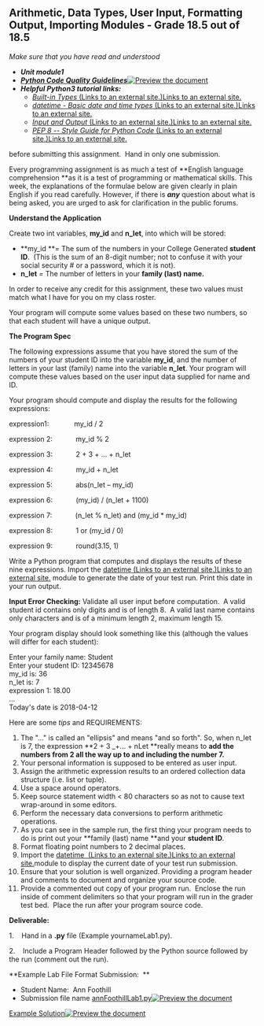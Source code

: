 Arithmetic, Data Types, User Input, Formatting Output, Importing Modules - Grade 18.5 out of 18.5
------------------------------------------------------------------------

_Make sure that you have read and understood_

*   **_Unit module1_**
*   [**_Python Code Quality Guidelines_**](/courses/7633/files/1265125/download?verifier=HMn4MdlN9H1ee0V7iREucYCHCDPpNstno6bOllse&wrap=1 "Python Code Quality Guidelines.pdf")[![Preview the document](/images/preview.png)](/courses/7633/files/1265125/download?verifier=HMn4MdlN9H1ee0V7iREucYCHCDPpNstno6bOllse&wrap=1 "Preview the document")
*   **_Helpful Python3 tutorial links:_**
    *   [_Built-in Types_ (Links to an external site.)Links to an external site.](https://docs.python.org/3/library/stdtypes.html)
    *   [_datetime - Basic date and time types_ (Links to an external site.)Links to an external site.](https://docs.python.org/3/library/datetime.html)
    *   [_Input and Output_ (Links to an external site.)Links to an external site.](https://docs.python.org/3/tutorial/inputoutput.html)
    *   [_PEP 8 -- Style Guide for Python Code_ (Links to an external site.)Links to an external site.](https://www.python.org/dev/peps/pep-0008/)

before submitting this assignment.  Hand in only one submission.

Every programming assignment is as much a test of **English language comprehension **as it is a test of programming or mathematical skills. This week, the explanations of the formulae below are given clearly in plain English if you read carefully. However, if there is **_any_** question about what is being asked, you are urged to ask for clarification in the public forums.  

**Understand the Application**

Create two int variables, **my\_id** and **n\_let**, into which will be stored:

*   **my\_id **\= The sum of the numbers in your College Generated **student ID**.  (This is the sum of an 8-digit number; not to confuse it with your social security # or a password, which it is not).
*   **n\_let** _\=_ The number of letters in your **family (last) name.**

In order to receive any credit for this assignment, these two values must match what I have for you on my class roster.

Your program will compute some values based on these two numbers, so that each student will have a unique output.

**The Program Spec**

The following expressions assume that you have stored the sum of the numbers of your student ID into the variable **my\_id**, and the number of letters in your last (family) name into the variable **n\_let**. Your program will compute these values based on the user input data supplied for name and ID.

Your program should compute and display the results for the following expressions:

expression1:             my\_id / 2

expression 2:            my\_id % 2

expression 3:            2 + 3 + … + n\_let

expression 4:            my\_id + n\_let

expression 5:            abs(n\_let – my\_id)

expression 6:            (my\_id) / (n\_let + 1100)

expression 7:            (n\_let % n\_let) and (my\_id \* my\_id)

expression 8:            1 or (my\_id / 0)

expression 9:            round(3.15, 1)

Write a Python program that computes and displays the results of these nine expressions. Import the [datetime (Links to an external site.)Links to an external site.](https://docs.python.org/3/library/datetime.html) module to generate the date of your test run. Print this date in your run output.  

**Input Error Checking:** Validate all user input before computation.  A valid student id contains only digits and is of length 8.  A valid last name contains only characters and is of a minimum length 2, maximum length 15.

Your program display should look something like this (although the values will differ for each student):


Enter your family name: Student  
Enter your student ID: 12345678  
my\_id is: 36  
n\_let is: 7  
expression 1: 18.00  
...  
Today's date is 2018-04-12

Here are some _tips_ and REQUIREMENTS:

1.  The "..." is called an "ellipsis" and means "and so forth". So, when n\_let is 7, the expression **2 + 3 \_+... + nLet **really means to **add the numbers from 2 all the way up to and including the number 7.**
2.  Your personal information is supposed to be entered as user input.
3.  Assign the arithmetic expression results to an ordered collection data structure (i.e. list or tuple).
4.  Use a space around operators.
5.  Keep source statement width < 80 characters so as not to cause text wrap-around in some editors.
6.  Perform the necessary data conversions to perform arithmetic operations.
7.  As you can see in the sample run, the first thing your program needs to do is print out your **family (last) name **and your **student ID**. 
8.  Format floating point numbers to 2 decimal places.
9.  Import the [datetime  (Links to an external site.)Links to an external site.](https://docs.python.org/3/library/datetime.html)module to display the current date of your test run submission.
10.  Ensure that your solution is well organized. Providing a program header and comments to document and organize your source code. 
11.  Provide a commented out copy of your program run.  Enclose the run inside of comment delimiters so that your program will run in the grader test bed.  Place the run after your program source code. 

**Deliverable:**

1\.    Hand in a **.py** file (Example yournameLab1.py).

2.    Include a Program Header followed by the Python source followed by the run (comment out the run).  

**Example Lab File Format Submission:  **

*   Student Name:  Ann Foothill
*   Submission file name [annFoothillLab1.py](/courses/7633/files/1265093/download?verifier=GeCw3GXd2YSdWb1B5OnL08s7SJO2gRDIs1wNyaeS&wrap=1 "annFoothillLab1.py")[![Preview the document](/images/preview.png)](/courses/7633/files/1265093/download?verifier=GeCw3GXd2YSdWb1B5OnL08s7SJO2gRDIs1wNyaeS&wrap=1 "Preview the document")

[Example Solution](/courses/7633/files/1329477/download?verifier=OQuXKAL91Z6n6MMBLopErz2iJjBLJ3TtfvLgkYQ2&wrap=1 "CS21B_ExampleSolnLab1.py")[![Preview the document](/images/preview.png)](/courses/7633/files/1329477/download?verifier=OQuXKAL91Z6n6MMBLopErz2iJjBLJ3TtfvLgkYQ2&wrap=1 "Preview the document")
